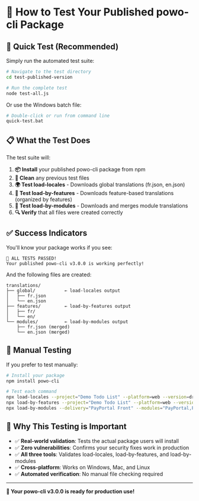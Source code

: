 # 🎯 How to Test Your Published powo-cli Package

## 🚀 Quick Test (Recommended)

Simply run the automated test suite:

```bash
# Navigate to the test directory
cd test-published-version

# Run the complete test
node test-all.js
```

Or use the Windows batch file:

```bash
# Double-click or run from command line
quick-test.bat
```

## 📋 What the Test Does

The test suite will:

1. **📦 Install** your published powo-cli package from npm
2. **🧹 Clean** any previous test files
3. **🌍 Test load-locales** - Downloads global translations (fr.json, en.json)
4. **🎯 Test load-by-features** - Downloads feature-based translations (organized by features)
5. **🧩 Test load-by-modules** - Downloads and merges module translations
6. **🔍 Verify** that all files were created correctly

## ✅ Success Indicators

You'll know your package works if you see:

```
🎉 ALL TESTS PASSED!
Your published powo-cli v3.0.0 is working perfectly!
```

And the following files are created:

```
translations/
├── global/           ← load-locales output
│   ├── fr.json
│   └── en.json
├── features/         ← load-by-features output
│   ├── fr/
│   └── en/
└── modules/          ← load-by-modules output
    ├── fr.json (merged)
    └── en.json (merged)
```

## 🔧 Manual Testing

If you prefer to test manually:

```bash
# Install your package
npm install powo-cli

# Test each command
npx load-locales --project="Demo Todo List" --platform=web --version=draft --languages=fr,en --location=test-output/
npx load-by-features --project="Demo Todo List" --platform=web --version=draft --location=test-output/
npx load-by-modules --delivery="PayPortal Front" --modules="PayPortal,PayPortal Payment Config" --platform=web --versions=draft --languages=fr,en --location=test-output/
```

## 🎯 Why This Testing is Important

- ✅ **Real-world validation**: Tests the actual package users will install
- ✅ **Zero vulnerabilities**: Confirms your security fixes work in production
- ✅ **All three tools**: Validates load-locales, load-by-features, and load-by-modules
- ✅ **Cross-platform**: Works on Windows, Mac, and Linux
- ✅ **Automated verification**: No manual file checking required

---

**🎉 Your powo-cli v3.0.0 is ready for production use!**
